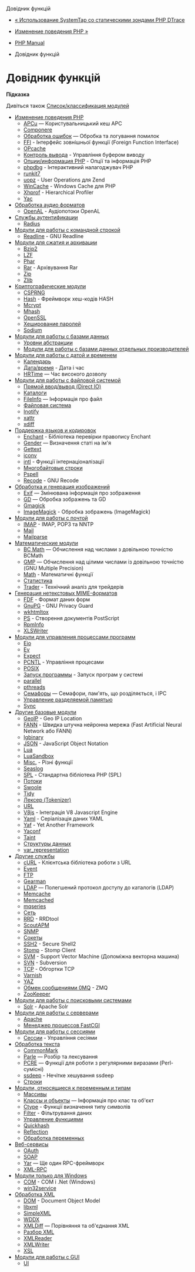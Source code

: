 Довідник функцій

-   [« Использование SystemTap со статическими зондами PHP DTrace](features.dtrace.systemtap.html)
    
-   [Изменение поведения PHP »](refs.basic.php.html)
    
-   [PHP Manual](index.html)
    
-   Довідник функцій
    

# Довідник функцій

**Підказка**

Дивіться також [Список/классификация модулей](extensions.html)

-   [Изменение поведения PHP](refs.basic.php.html)
    -   [APCu](book.apcu.html) — Користувальницький кеш APC
    -   [Componere](book.componere.html)
    -   [Обработка ошибок](book.errorfunc.html) — Обробка та логування помилок
    -   [FFI](book.ffi.html) - Інтерфейс зовнішньої функції (Foreign Function Interface)
    -   [OPcache](book.opcache.html)
    -   [Контроль вывода](book.outcontrol.html) - Управління буфером виводу
    -   [Опции/информация PHP](book.info.html) - Опції та інформація PHP
    -   [phpdbg](book.phpdbg.html) - Інтерактивний налагоджувач PHP
    -   [runkit7](book.runkit7.html)
    -   [uopz](book.uopz.html) - User Operations для Zend
    -   [WinCache](book.wincache.html) - Windows Cache для PHP
    -   [Xhprof](book.xhprof.html) - Hierarchical Profiler
    -   [Yac](book.yac.html)
-   [Обработка аудио форматов](refs.utilspec.audio.html)
    -   [OpenAL](book.openal.html) - Аудіопотоки OpenAL
-   [Службы аутентификации](refs.remote.auth.html)
    -   [Radius](book.radius.html)
-   [Модули для работы с командной строкой](refs.utilspec.cmdline.html)
    -   [Readline](book.readline.html) - GNU Readline
-   [Модули для сжатия и архивации](refs.compression.html)
    -   [Bzip2](book.bzip2.html)
    -   [LZF](book.lzf.html)
    -   [Phar](book.phar.html)
    -   [Rar](book.rar.html) - Архівування Rar
    -   [Zip](book.zip.html)
    -   [Zlib](book.zlib.html)
-   [Криптографические модули](refs.crypto.html)
    -   [CSPRNG](book.csprng.html)
    -   [Hash](book.hash.html) - Фреймворк хеш-кодів HASH
    -   [Mcrypt](book.mcrypt.html)
    -   [Mhash](book.mhash.html)
    -   [OpenSSL](book.openssl.html)
    -   [Хеширование паролей](book.password.html)
    -   [Sodium](book.sodium.html)
-   [Модули для работы с базами данных](refs.database.html)
    -   [Уровни абстракции](refs.database.abstract.html)
    -   [Модули для работы с базами данных отдельных производителей](refs.database.vendors.html)
-   [Модули для работы с датой и временем](refs.calendar.html)
    -   [Календарь](book.calendar.html)
    -   [Дата/время](book.datetime.html) - Дата і час
    -   [HRTime](book.hrtime.html) — Час високого дозволу
-   [Модули для работы с файловой системой](refs.fileprocess.file.html)
    -   [Прямой ввод/вывод (Direct IO)](book.dio.html)
    -   [Каталоги](book.dir.html)
    -   [FileInfo](book.fileinfo.html) — Інформація про файл
    -   [Файловая система](book.filesystem.html)
    -   [Inotify](book.inotify.html)
    -   [xattr](book.xattr.html)
    -   [xdiff](book.xdiff.html)
-   [Поддержка языков и кодировок](refs.international.html)
    -   [Enchant](book.enchant.html) - Бібліотека перевірки правопису Enchant
    -   [Gender](book.gender.html) — Визначення статі на ім'я
    -   [Gettext](book.gettext.html)
    -   [iconv](book.iconv.html)
    -   [intl](book.intl.html) - Функції інтернаціоналізації
    -   [Многобайтовые строки](book.mbstring.html)
    -   [Pspell](book.pspell.html)
    -   [Recode](book.recode.html) - GNU Recode
-   [Обработка и генерация изображений](refs.utilspec.image.html)
    -   [Exif](book.exif.html) — Змінювана інформація про зображення
    -   [GD](book.image.html) — Обробка зображень та GD
    -   [Gmagick](book.gmagick.html)
    -   [ImageMagick](book.imagick.html) - Обробка зображень (ImageMagick)
-   [Модули для работы с почтой](refs.remote.mail.html)
    -   [IMAP](book.imap.html) - IMAP, POP3 та NNTP
    -   [Mail](book.mail.html)
    -   [Mailparse](book.mailparse.html)
-   [Математические модули](refs.math.html)
    -   [BC Math](book.bc.html) — Обчислення над числами з довільною точністю BCMath
    -   [GMP](book.gmp.html) — Обчислення над цілими числами із довільною точністю (GNU Multiple Precision)
    -   [Math](book.math.html) - Математичні функції
    -   [Статистика](book.stats.html)
    -   [Trader](book.trader.html) - Технічний аналіз для трейдерів
-   [Генерация нетекстовых MIME-форматов](refs.utilspec.nontext.html)
    -   [FDF](book.fdf.html) - Формат даних форм
    -   [GnuPG](book.gnupg.html) - GNU Privacy Guard
    -   [wkhtmltox](book.wkhtmltox.html)
    -   [PS](book.ps.html) - Створення документів PostScript
    -   [RpmInfo](book.rpminfo.html)
    -   [XLSWriter](book.xlswriter.html)
-   [Модули для управления процессами программ](refs.fileprocess.process.html)
    -   [Eio](book.eio.html)
    -   [Ev](book.ev.html)
    -   [Expect](book.expect.html)
    -   [PCNTL](book.pcntl.html) - Управління процесами
    -   [POSIX](book.posix.html)
    -   [Запуск программы](book.exec.html) - Запуск програм у системі
    -   [parallel](book.parallel.html)
    -   [pthreads](book.pthreads.html)
    -   [Семафоры](book.sem.html) — Семафори, пам'ять, що розділяється, і IPC
    -   [Управление разделяемой памятью](book.shmop.html)
    -   [Sync](book.sync.html)
-   [Другие базовые модули](refs.basic.other.html)
    -   [GeoIP](book.geoip.html) - Geo IP Location
    -   [FANN](book.fann.html) - Швидка штучна нейронна мережа (Fast Artificial Neural Network або FANN)
    -   [Igbinary](book.igbinary.html)
    -   [JSON](book.json.html) - JavaScript Object Notation
    -   [Lua](book.lua.html)
    -   [LuaSandbox](book.luasandbox.html)
    -   [Misc.](book.misc.html) - Різні функції
    -   [Seaslog](book.seaslog.html)
    -   [SPL](book.spl.html) - Стандартна бібліотека PHP (SPL)
    -   [Потоки](book.stream.html)
    -   [Swoole](book.swoole.html)
    -   [Tidy](book.tidy.html)
    -   [Лексер (Tokenizer)](book.tokenizer.html)
    -   [URL](book.url.html)
    -   [V8js](book.v8js.html) - Інтеграція V8 Javascript Engine
    -   [Yaml](book.yaml.html) - Серіалізація даних YAML
    -   [Yaf](book.yaf.html) - Yet Another Framework
    -   [Yaconf](book.yaconf.html)
    -   [Taint](book.taint.html)
    -   [Структуры данных](book.ds.html)
    -   [var\_representation](book.var_representation.html)
-   [Другие службы](refs.remote.other.html)
    -   [cURL](book.curl.html) - Клієнтська бібліотека роботи з URL
    -   [Event](book.event.html)
    -   [FTP](book.ftp.html)
    -   [Gearman](book.gearman.html)
    -   [LDAP](book.ldap.html) — Полегшений протокол доступу до каталогів (LDAP)
    -   [Memcache](book.memcache.html)
    -   [Memcached](book.memcached.html)
    -   [mqseries](book.mqseries.html)
    -   [Сеть](book.network.html)
    -   [RRD](book.rrd.html) - RRDtool
    -   [ScoutAPM](book.scoutapm.html)
    -   [SNMP](book.snmp.html)
    -   [Сокеты](book.sockets.html)
    -   [SSH2](book.ssh2.html) - Secure Shell2
    -   [Stomp](book.stomp.html) - Stomp Client
    -   [SVM](book.svm.html) - Support Vector Machine (Допоміжна векторна машина)
    -   [SVN](book.svn.html) - Subversion
    -   [TCP](book.tcpwrap.html) - Обгортки TCP
    -   [Varnish](book.varnish.html)
    -   [YAZ](book.yaz.html)
    -   [Обмен сообщениями 0MQ](book.zmq.html) - ZMQ
    -   [ZooKeeper](book.zookeeper.html)
-   [Модули для работы с поисковыми системами](refs.search.html)
    -   [Solr](book.solr.html) - Apache Solr
-   [Модули для работы с серверами](refs.utilspec.server.html)
    -   [Apache](book.apache.html)
    -   [Менеджер процессов FastCGI](book.fpm.html)
-   [Модули для работы с сессиями](refs.basic.session.html)
    -   [Сессии](book.session.html) - Управління сесіями
-   [Обработка текста](refs.basic.text.html)
    -   [CommonMark](book.cmark.html)
    -   [Parle](book.parle.html) — Розбір та лексування
    -   [PCRE](book.pcre.html) — Функції для роботи з регулярними виразами (Perl-сумісні)
    -   [ssdeep](book.ssdeep.html) - Нечітке хешування ssdeep
    -   [Строки](book.strings.html)
-   [Модули, относящиеся к переменным и типам](refs.basic.vartype.html)
    -   [Массивы](book.array.html)
    -   [Классы и объекты](book.classobj.html) — Інформація про клас та об'єкт
    -   [Ctype](book.ctype.html) - Функції визначення типу символів
    -   [Filter](book.filter.html) - Фільтрування даних
    -   [Управление функциями](book.funchand.html)
    -   [Quickhash](book.quickhash.html)
    -   [Reflection](book.reflection.html)
    -   [Обработка переменных](book.var.html)
-   [Веб-сервисы](refs.webservice.html)
    -   [OAuth](book.oauth.html)
    -   [SOAP](book.soap.html)
    -   [Yar](book.yar.html) — Ще один RPC-фреймворк
    -   [XML-RPC](book.xmlrpc.html)
-   [Модули только для Windows](refs.utilspec.windows.html)
    -   [COM](book.com.html) - COM і .Net (Windows)
    -   [win32service](book.win32service.html)
-   [Обработка XML](refs.xml.html)
    -   [DOM](book.dom.html) - Document Object Model
    -   [libxml](book.libxml.html)
    -   [SimpleXML](book.simplexml.html)
    -   [WDDX](book.wddx.html)
    -   [XMLDiff](book.xmldiff.html) — Порівняння та об'єднання XML
    -   [Разбор XML](book.xml.html)
    -   [XMLReader](book.xmlreader.html)
    -   [XMLWriter](book.xmlwriter.html)
    -   [XSL](book.xsl.html)
-   [Модули для работы с GUI](refs.ui.html)
    -   [UI](book.ui.html)